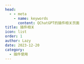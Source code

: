 ```yaml
---
head:
  - - meta
    - name: keywords
      content: QChatGPT的插件相关页面
title: 插件相关
icon: list
order: 1
author: Lazy
date: 2023-12-20
category:
  - 插件使用
---
```


<AutoCatalog base='/posts/plugin/'/>
